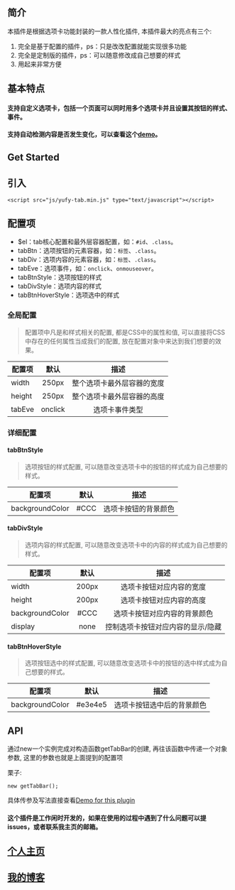 ## 简介

本插件是根据选项卡功能封装的一款人性化插件, 本插件最大的亮点有三个:
1. 完全是基于配置的插件，ps：只是改改配置就能实现很多功能
2. 完全是定制版的插件，ps：可以随意修改成自己想要的样式
3. 用起来非常方便

## 基本特点
#### 支持自定义选项卡，包括一个页面可以同时用多个选项卡并且设置其按钮的样式、事件。
#### 支持自动检测内容是否发生变化，可以查看这个[demo](https://github.com/YuFy1314/my-Plugins/blob/master/%E9%80%89%E9%A1%B9%E5%8D%A1/yufy-tab.html)。

 ## Get Started
 
 ## 引入
 `<script src="js/yufy-tab.min.js" type="text/javascript"></script>`
 
 ## 配置项
 * $el：tab核心配置和最外层容器配置，如：`#id`、`.class`。
 * tabBtn：选项按钮的元素容器，如：`标签`、`.class`。
 * tabDiv：选项内容的元素容器，如：`标签`、`.class`。
 * tabEve：选项事件，如：`onclick`、`onmouseover`。
 * tabBtnStyle：选项按钮的样式
 * tabDivStyle：选项内容的样式
 * tabBtnHoverStyle：选项选中的样式
 
 ### 全局配置
 > 配置项中凡是和样式相关的配置, 都是CSS中的属性和值, 可以直接将CSS中存在的任何属性当成我们的配置, 放在配置对象中来达到我们想要的效果。
 
 | 配置项      | 默认     | 描述     |
| ---------- | :-----------:  | :-----------: |
| width     | 250px     | 整个选项卡最外层容器的宽度     |
| height     | 250px     | 整个选项卡最外层容器的高度     |
| tabEve     | onclick     | 选项卡事件类型     |

 ### 详细配置
 #### tabBtnStyle
 > 选项按钮的样式配置, 可以随意改变选项卡中的按钮的样式成为自己想要的样式。
 
 | 配置项      | 默认     | 描述     |
| ---------- | :-----------:  | :-----------: |
| backgroundColor     | #CCC     | 选项卡按钮的背景颜色     |

 #### tabDivStyle
 > 选项内容的样式配置, 可以随意改变选项卡中的内容的样式成为自己想要的样式。
 
 | 配置项      | 默认     | 描述     |
| ---------- | :-----------:  | :-----------: |
| width     | 200px     | 选项卡按钮对应内容的宽度     |
| height     | 200px     | 选项卡按钮对应内容的高度     |
| backgroundColor     | #CCC     | 选项卡按钮对应内容的背景颜色     |
| display     | none     | 控制选项卡按钮对应内容的显示/隐藏     |

 #### tabBtnHoverStyle
 > 选项按钮选中的样式配置, 可以随意改变选项卡中的按钮的选中样式成为自己想要的样式。
 
 | 配置项      | 默认     | 描述     |
| ---------- | :-----------:  | :-----------: |
| backgroundColor     | #e3e4e5     | 选项卡按钮选中后的背景颜色     |

 ## API
 
 通过new一个实例完成对构造函数getTabBar的创建, 再往该函数中传递一个对象参数, 这里的参数也就是上面提到的配置项
 
 栗子:
 ```
 new getTabBar();
 ```
 具体传参及写法直接查看[Demo for this plugin](https://github.com/YuFy1314/my-Plugins/blob/master/%E9%80%89%E9%A1%B9%E5%8D%A1/yufy-tab.html)
 
 #### 这个插件是工作闲时开发的，如果在使用的过程中遇到了什么问题可以提issues，或者联系我主页的邮箱。
 
 ## [个人主页](https://yufy1314.github.io/)
 ## [我的博客](https://www.jianshu.com/u/72f239ec5d03)
